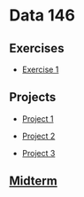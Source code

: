 # Data 146 

## Exercises

- [Exercise 1](https://kayarnal.github.io/Data-146/Exercise1/Exercise1.html)

## Projects
- [Project 1](https://kayarnal.github.io/Data-146/Project1/Project1.html)

- [Project 2](https://kayarnal.github.io/Data-146/Project2/Project2.html)

- [Project 3](https://kayarnal.github.io/Data-146/Project3/Project3.html)

## [Midterm](https://kayarnal.github.io/Data-146/Midterm/Midterm.html)
